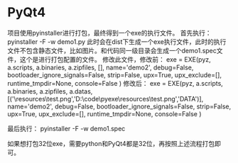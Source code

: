 # PyQt4
项目使用pyinstaller进行打包，最终得到一个exe的执行文件。
首先执行：
    pyinstaller -F -w demo1.py
此时会在dist下生成一个exe执行文件，此时的执行文件不包含静态文件，比如图片。和代码同一级目录会生成一个demo1.spec文件，这个是进行打包配置的文件。
修改此文件，修改前：
exe = EXE(pyz,
          a.scripts,
          a.binaries,
          a.zipfiles,
          [],
          name='demo2',
          debug=False,
          bootloader_ignore_signals=False,
          strip=False,
          upx=True,
          upx_exclude=[],
          runtime_tmpdir=None,
          console=False )
修改后：
exe = EXE(pyz,
          a.scripts,
          a.binaries,
          a.zipfiles,
          a.datas,
          [('\\resources\\test.png','D:\\code\\pyexe\\resources\\test.png','DATA')],
          name='demo2',
          debug=False,
          bootloader_ignore_signals=False,
          strip=False,
          upx=True,
          upx_exclude=[],
          runtime_tmpdir=None,
          console=False )

最后执行：
    pyinstaller -F -w demo1.spec 

如果想打包32位exe，需要python和PyQt4都是32位，再按照上述流程打包即可。